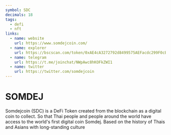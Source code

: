 ```yaml
---
symbol: SDC
decimals: 18
tags:
  - defi
  - nft
links:
  - name: website
    url: https://www.somdejcoin.com/
  - name: explorer
    url: https://bscscan.com/token/0xAE4cA3272792d8499575AEFacdc299F0cBdc9270
  - name: telegram
    url: https://t.me/joinchat/NWpAwc8hKOFkZWI1
  - name: twitter
    url: https://twitter.com/somdejcoin
---
```


# SOMDEJ

Somdejcoin (SDC) is a DeFi Token created from the blockchain as a digital coin to collect. So that Thai people and people around the world have access to the world's first digital coin Somdej. Based on the history of Thais and Asians with long-standing culture
